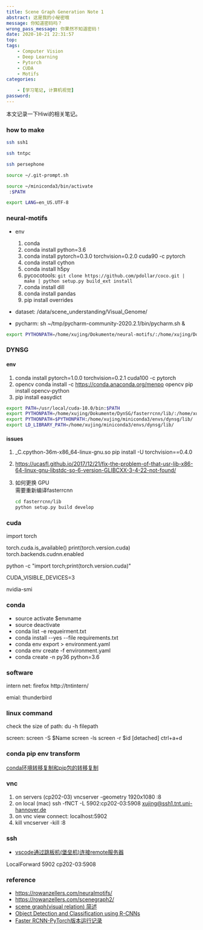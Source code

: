 ```yaml
---
title: Scene Graph Generation Note 1
abstract: 这是我的小秘密哦
message: 你知道密码吗？
wrong_pass_message: 你果然不知道密码！
date: 2020-10-21 22:31:57
top:
tags: 
    - Computer Vision
    - Deep Learning
    - Pytorch
    - CUDA
    - Motifs
categories:

    - [学习笔记, 计算机视觉]
password:
---
```


本文记录一下Hiwi的相关笔记。
<!--more-->

### how to make

```bash
ssh ssh1

ssh tntpc

ssh persephone

source ~/.git-prompt.sh

source ~/miniconda3/bin/activate
 :$PATH

export LANG=en_US.UTF-8
```

### neural-motifs

+ env

  1. conda
  2. conda install python=3.6
  3. conda install pytorch=0.3.0 torchvision=0.2.0 cuda90 -c pytorch
  4. conda install cython
  5. conda install h5py
  6. pycocotools:
      `git clone https://github.com/pdollar/coco.git | make | python setup.py build_ext install`
  7. conda install dill
  8. conda install pandas
  9. pip install overrides

+ dataset:
/data/scene_understanding/Visual_Genome/

+ pycharm:
sh ~/tmp/pycharm-community-2020.2.1/bin/pycharm.sh &
```bash
export PYTHONPATH=/home/xujing/Dokumente/neural-motifs/:/home/xujing/Dokumente/neural-motifs/lib/
```

### DYNSG

#### env

1. conda install pytorch=1.0.0 torchvision=0.2.1 cuda100 -c pytorch
2. opencv
   conda install -c https://conda.anaconda.org/menpo opencv
   pip install opencv-python
3. pip install easydict

```bash
export PATH=/usr/local/cuda-10.0/bin:$PATH
export PYTHONPATH=/home/xujing/Dokumente/DynSG/fasterrcnn/lib/:/home/xujing/Dokumente/DynSG/
export PYTHONPATH=$PYTHONPATH:/home/xujing/miniconda3/envs/dynsg/lib/
export LD_LIBRARY_PATH=/home/xujing/miniconda3/envs/dynsg/lib/
```

#### issues

1. _C.cpython-36m-x86_64-linux-gnu.so
   pip install -U torchvision==0.4.0

2. https://ucasfl.github.io/2017/12/21/fix-the-problem-of-that-usr-lib-x86-64-linux-gnu-libstdc-so-6-version-GLIBCXX-3-4-22-not-found/

3. 如何更换 GPU   
   需要重新编译fasterrcnn
   ```bash
   cd fasterrcnn/lib
   python setup.py build develop
   ```

### cuda

import torch

torch.cuda.is_available()
print(torch.version.cuda)
torch.backends.cudnn.enabled

python -c "import torch;print(torch.version.cuda)"

CUDA_VISIBLE_DEVICES=3

nvidia-smi

### conda

+ source activate $envname
+ source deactivate
+ conda list -e requeirment.txt
+ conda install --yes --file requirements.txt
+ conda env export > environment.yaml
+ conda env create -f environment.yaml
+ conda create -n py36 python=3.6 

### software

intern net: 
    firefox http://tntintern/

emial:
thunderbird

### linux command

check the size of path:
    du -h filepath  

screen:
    screen -S $Name
    screen -ls
    screen -r $id
    [detached] ctrl+a+d

### conda pip env transform

[conda环境转移复制和pip包的转移复制](https://www.jianshu.com/p/b86c17057da8?utm_campaign=maleskine&utm_content=note&utm_medium=seo_notes&utm_source=recommendation)


### vnc 
1. on servers (cp202-03)
   vncserver -geometry 1920x1080 :8
2. on local (mac)
    ssh -fNCT -L 5902:cp202-03:5908 xujing@ssh1.tnt.uni-hannover.de
3. on vnc view
   connect: localhost:5902
4. kill 
   vncserver -kill :8

### ssh
+ [vscode通过跳板机(堡垒机)连接remote服务器](https://blog.csdn.net/dcz1994/article/details/103120254)

LocalForward 5902 cp202-03:5908


### reference

+ https://rowanzellers.com/neuralmotifs/
+ https://rowanzellers.com/scenegraph2/
+ [scene graph(visual relation) 简述](https://www.twblogs.net/a/5bbd3c892b71776bd30c2020/?lang=zh-cn)
+ [Object Detection and Classification using R-CNNs](https://www.telesens.co/2018/03/11/object-detection-and-classification-using-r-cnns/)
+ [Faster RCNN-PyTorch版本运行记录](https://www.pythonf.cn/read/82784)

